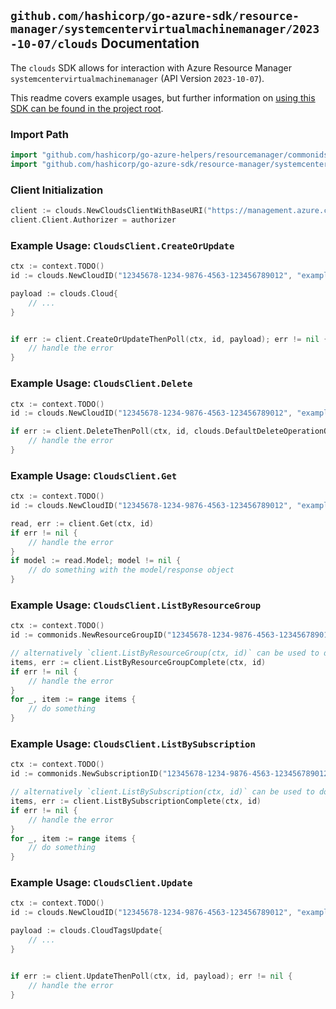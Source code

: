 
## `github.com/hashicorp/go-azure-sdk/resource-manager/systemcentervirtualmachinemanager/2023-10-07/clouds` Documentation

The `clouds` SDK allows for interaction with Azure Resource Manager `systemcentervirtualmachinemanager` (API Version `2023-10-07`).

This readme covers example usages, but further information on [using this SDK can be found in the project root](https://github.com/hashicorp/go-azure-sdk/tree/main/docs).

### Import Path

```go
import "github.com/hashicorp/go-azure-helpers/resourcemanager/commonids"
import "github.com/hashicorp/go-azure-sdk/resource-manager/systemcentervirtualmachinemanager/2023-10-07/clouds"
```


### Client Initialization

```go
client := clouds.NewCloudsClientWithBaseURI("https://management.azure.com")
client.Client.Authorizer = authorizer
```


### Example Usage: `CloudsClient.CreateOrUpdate`

```go
ctx := context.TODO()
id := clouds.NewCloudID("12345678-1234-9876-4563-123456789012", "example-resource-group", "cloudName")

payload := clouds.Cloud{
	// ...
}


if err := client.CreateOrUpdateThenPoll(ctx, id, payload); err != nil {
	// handle the error
}
```


### Example Usage: `CloudsClient.Delete`

```go
ctx := context.TODO()
id := clouds.NewCloudID("12345678-1234-9876-4563-123456789012", "example-resource-group", "cloudName")

if err := client.DeleteThenPoll(ctx, id, clouds.DefaultDeleteOperationOptions()); err != nil {
	// handle the error
}
```


### Example Usage: `CloudsClient.Get`

```go
ctx := context.TODO()
id := clouds.NewCloudID("12345678-1234-9876-4563-123456789012", "example-resource-group", "cloudName")

read, err := client.Get(ctx, id)
if err != nil {
	// handle the error
}
if model := read.Model; model != nil {
	// do something with the model/response object
}
```


### Example Usage: `CloudsClient.ListByResourceGroup`

```go
ctx := context.TODO()
id := commonids.NewResourceGroupID("12345678-1234-9876-4563-123456789012", "example-resource-group")

// alternatively `client.ListByResourceGroup(ctx, id)` can be used to do batched pagination
items, err := client.ListByResourceGroupComplete(ctx, id)
if err != nil {
	// handle the error
}
for _, item := range items {
	// do something
}
```


### Example Usage: `CloudsClient.ListBySubscription`

```go
ctx := context.TODO()
id := commonids.NewSubscriptionID("12345678-1234-9876-4563-123456789012")

// alternatively `client.ListBySubscription(ctx, id)` can be used to do batched pagination
items, err := client.ListBySubscriptionComplete(ctx, id)
if err != nil {
	// handle the error
}
for _, item := range items {
	// do something
}
```


### Example Usage: `CloudsClient.Update`

```go
ctx := context.TODO()
id := clouds.NewCloudID("12345678-1234-9876-4563-123456789012", "example-resource-group", "cloudName")

payload := clouds.CloudTagsUpdate{
	// ...
}


if err := client.UpdateThenPoll(ctx, id, payload); err != nil {
	// handle the error
}
```
